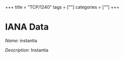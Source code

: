 +++
title = "TCP/1240"
tags = [""]
categories = [""]
+++

# IANA Data

_Name:_ instantia

_Description:_ Instantia

